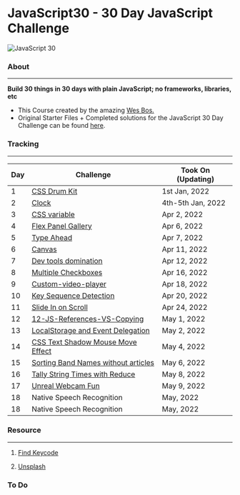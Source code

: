 # JavaScript30 - 30 Day JavaScript Challenge


![JavaScript 30](https://user-images.githubusercontent.com/82393165/147852440-d2d65daf-6ac9-44e6-a9f3-7fc264e93f81.png)

### About

----- 
**Build 30 things in 30 days with plain JavaScript; no frameworks, libraries, etc**

- This Course created by the amazing [Wes Bos.](https://github.com/wesbos)
- Original Starter Files + Completed solutions for the JavaScript 30 Day Challenge can be found [here](https://github.com/wesbos/JavaScript30).

### Tracking
----

| Day | Challenge | Took On (Updating)|
| --- | --- | --- |
| 1 | [CSS Drum Kit](https://uni-meang.github.io/JavaScript30/01-Drum-kit/) | 1st Jan, 2022 |
| 2 | [Clock](https://uni-meang.github.io/JavaScript30/Momentum_App/)|  4th-5th Jan, 2022 |
| 3 | [CSS variable](https://uni-meang.github.io/JavaScript30/03-CSS-variables/)| Apr 2, 2022|
| 4 | [Flex Panel Gallery](https://uni-meang.github.io/JavaScript30/04-Flex-Panels-Image-Gallery/) | Apr 6, 2022 |
| 5 | [Type Ahead](https://uni-meang.github.io/JavaScript30/05-Ajax-Type-Ahead/)| Apr 7, 2022 |
| 6 | [Canvas](https://uni-meang.github.io/JavaScript30/06-Canvas/) | Apr 11, 2022 |
| 7 | [Dev tools domination](https://uni-meang.github.io/JavaScript30/07-Dev-tools-domination) | Apr 12, 2022 |
| 8 | [Multiple Checkboxes](https://uni-meang.github.io/JavaScript30/08-Multiple-Checkboxes) | Apr 16, 2022 |
| 9 | [Custom-video-player](https://uni-meang.github.io/JavaScript30/09-Custom-video-player/) | Apr 18, 2022 |
| 10 | [Key Sequence Detection](https://uni-meang.github.io/JavaScript30/10-Key-Sequence-Detection) | Apr 20, 2022 |
| 11 | [Slide In on Scroll](https://uni-meang.github.io/JavaScript30/11-Slide-in-on-Scroll) | Apr 24, 2022 |
| 12 | [12-JS-References-VS-Copying](https://uni-meang.github.io/JavaScript30/12-JS-References-VS-Copying) | May 1, 2022 |
| 13 | [LocalStorage and Event Delegation](https://uni-meang.github.io/JavaScript30/13-Local-Storage/) | May 2, 2022 |
| 14 | [CSS Text Shadow Mouse Move Effect](https://uni-meang.github.io/JavaScript30/14-mouse-move-shadow/) | May 4, 2022 |
| 15 | [Sorting Band Names without articles](https://uni-meang.github.io/JavaScript30/15-sort-without-articles/) | May 6, 2022 |
| 16 | [Tally String Times with Reduce](https://uni-meang.github.io/JavaScript30/16-Adding-up-time-Reduce/) | May 8, 2022 |
| 17 | [Unreal Webcam Fun](https://uni-meang.github.io/JavaScript30/17-Unreal-Webcam/) | May 9, 2022 |
| 18 | Native Speech Recognition | May, 2022 |
| 18 | Native Speech Recognition | May, 2022 |

### Resource
-----

1. [Find Keycode](http://keycode.info/)

2. [Unsplash](https://unsplash.com/)



### To Do 


